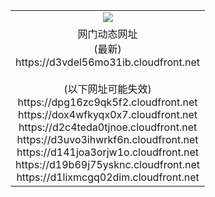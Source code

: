 ﻿<table>
  <tr></tr>
  <tr><td colspan=2 align=center><img src="https://d3vdel56mo31ib.cloudfront.net/Up/oGate.jpg" /></td></tr>
  <tr><td colspan=2 align=center>网门动态网址<br/>(最新)
<br>https://d3vdel56mo31ib.cloudfront.net
<br/><br/>(以下网址可能失效)
<br>https://dpg16zc9qk5f2.cloudfront.net
<br>https://dox4wfkyqx0x7.cloudfront.net
<br>https://d2c4teda0tjnoe.cloudfront.net
<br>https://d3uvo3ihwrkf6n.cloudfront.net
<br>https://d141joa3orjw1o.cloudfront.net
<br>https://d19b69j75ysknc.cloudfront.net
<br>https://d1lixmcgq02dim.cloudfront.net
    </td>
  </tr>
</table>
